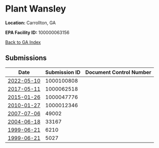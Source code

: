 # Plant Wansley

**Location:** Carrollton, GA

**EPA Facility ID:** 100000063156

[Back to GA Index](../../index.md)

## Submissions

| Date | Submission ID | Document Control Number |
|------|--------------|-------------------------|
| [2022-05-10](submissions/1000100808.md) | 1000100808 |  |
| [2017-05-11](submissions/1000062518.md) | 1000062518 |  |
| [2015-01-26](submissions/1000047776.md) | 1000047776 |  |
| [2010-01-27](submissions/1000012346.md) | 1000012346 |  |
| [2007-07-06](submissions/49002.md) | 49002 |  |
| [2004-06-18](submissions/33167.md) | 33167 |  |
| [1999-06-21](submissions/6210.md) | 6210 |  |
| [1999-06-21](submissions/5027.md) | 5027 |  |
